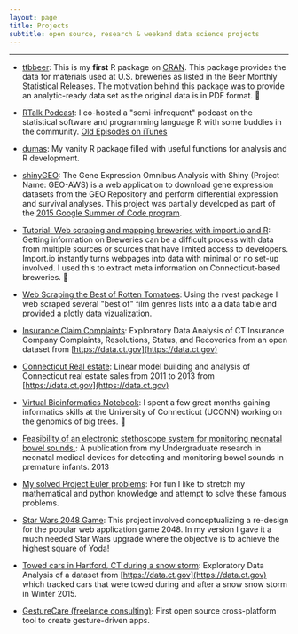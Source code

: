 ```yaml
---
layout: page
title: Projects
subtitle: open source, research & weekend data science projects
---
```


---------------

* [ttbbeer](https://cran.r-project.org/web/packages/ttbbeer/index.html): This is my **first** R package on [CRAN](https://cran.r-project.org/). This package provides the data for materials used at U.S. breweries as listed in the Beer Monthly Statistical Releases. The motivation behind this package was to provide an analytic-ready data set as the original data is in PDF format. :beers:

* [RTalk Podcast](https://twitter.com/RTalkPodcast): I co-hosted a "semi-infrequent" podcast on the statistical software and programming language R with some buddies in the community. [Old Episodes on iTunes](https://itunes.apple.com/us/podcast/r-talk/id1030819337?mt=2)

* [dumas](https://github.com/jasdumas/dumas): My vanity R package filled with useful functions for analysis and R development.

* [shinyGEO](http://jasdumas.github.io/shinyGEO/): The Gene Expression Omnibus Analysis with Shiny (Project Name: GEO-AWS) is a web application to download gene expression datasets from the GEO Repository and perform differential expression and survival analyses. This project was partially developed as part of the [2015 Google Summer of Code program](http://www.google-melange.com/gsoc/project/details/google/gsoc2015/jasdumas/5668600916475904). 

* [Tutorial: Web scraping and mapping breweries with import.io and R](http://trendct.org/2016/03/18/tutorial-web-scraping-and-mapping-breweries-with-import-io-and-r/): Getting information on Breweries can be a difficult process with data from multiple sources or sources that have limited access to developers. Import.io instantly turns webpages into data with minimal or no set-up involved. I used this to extract meta information on Connecticut-based breweries. :beer:

* [Web Scraping the Best of Rotten Tomatoes](http://rpubs.com/jasdumas/rotten-tomatoes): Using the rvest package I web scraped several "best of" film genres lists into a a data table and provided a plotly data vizualization.

* [Insurance Claim Complaints](http://rpubs.com/jasdumas/eda-ct-insurance): Exploratory Data Analysis of CT Insurance Company Complaints, Resolutions, Status, and Recoveries from an open dataset from [https://data.ct.gov](https://data.ct.gov)

* [Connecticut Real estate](http://rpubs.com/jasdumas/ct-realestate): Linear model building and analysis of Connecticut real estate sales from 2011 to 2013 from [https://data.ct.gov](https://data.ct.gov)

* [Virtual Bioinformatics Notebook](https://github.com/jasdumas/DouglasFir): I spent a few great months gaining informatics skills at the University of Connecticut (UCONN) working on the genomics of big trees. :deciduous_tree:

* [Feasibility of an electronic stethoscope system for monitoring neonatal bowel sounds.](http://www.ncbi.nlm.nih.gov/pubmed/24156174): A publication from my Undergraduate research in neonatal medical devices for detecting and monitoring bowel sounds in premature infants. 2013

* [My solved Project Euler problems](https://github.com/jasdumas/LeonhardEuler): For fun I like to stretch my mathematical and python knowledge and attempt to solve these famous problems.

* [Star Wars 2048 Game](http://jasdumas.github.io/2048/): This project involved conceptualizing a re-design for the popular web application game 2048. In my version I gave it a much needed Star Wars upgrade where the objective is to achieve the highest square of Yoda!

* [Towed cars in Hartford, CT during a snow storm](http://rpubs.com/jasdumas/hartford-snow-tows): Exploratory Data Analysis of a dataset from [https://data.ct.gov](https://data.ct.gov) which tracked cars that were towed during and after a snow snow storm in Winter 2015. 

* [GestureCare (freelance consulting)](http://www.gesturekit.com/labs/gesturecare/): First open source cross-platform tool to create gesture-driven apps.
